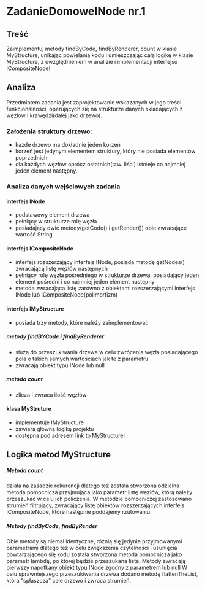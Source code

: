 # ZadanieDomoweINode nr.1

## Treść
Zaimplementuj metody findByCode, findByRenderer, count w klasie MyStructure,
unikając powielania kodu i umieszczając całą logikę w klasie MyStructure,
z uwzględnieniem w analizie i implementacji interfejsu ICompositeNode!
  
 
 ## Analiza
Przedmiotem zadania jest zaprojektowanie wskazanych w jego treści funkcjonalności, 
operujących się na strukturze danych składających z węzłów i krawędzi(dalej jako drzewo).

### Założenia struktury drzewo:
- każde drzewo ma dokładnie jeden korzeń
- korzeń jest jedynym elementem struktury, który nie posiada
  elementów poprzednich
- dla każdych węzłów oprócz ostatnich(tzw. liści) istnieje co 
  najmniej jeden element następny.

### Analiza danych wejściowych zadania

#### interfejs INode
- podstawowy element drzewa
- pełniący w strukturze rolę węzła
- posiadający dwie metody(getCode() i getRender()) obie zwracające wartość String.

#### interfejs ICompositeNode
- interfejs rozszerzający interfejs INode, posiada metodę getNodes() zwracającą listę węzłów następnych
- pełniący rolę węzła pośredniego w strukturze drzewa, 
posiadający jeden element pośredni i co najmniej jeden element następny
- metoda zwracająca listę zarówno z obiektami rozszerzającymi interfejs INode lub ICompositeNode(polimorfizm)

#### interfejs IMyStructure
- posiada trzy metody, które należy zaimplementować
##### metody findBYCode i findByRenderer 
- służą do przeszukiwania drzewa w celu zwrócenia węzła posiadającego pola o takich samych wartościach jak te z parametru
- zwracają obiekt typu INode lub null
##### metoda count 
- zlicza i zwraca ilość węzłów

#### klasa MyStruture
- implementuje IMyStructure
- zawiera główną logikę projektu 
- dostępna pod adresem [link to MyStructure!](https://github.com/HubertGalimski/ZadanieDomoweINode/blob/master/src/main/java/MyStructure.java)

## Logika metod MyStructure
##### Metoda count 
działa na zasadzie rekurencji dlatego też została stworzona odzielna metoda pomocnicza przyjmująca jako parametr 
listę węzłów, którą należy przeszukać w celu ich policzenia.
W metodzie pomocniczej zastosowano strumień filtrujący, zwracający listę obiektów rozszerzających interfejs ICompositeNode, które następnie poddajemy rzutowaniu.

##### Metody findByCode, findByRender
Obie metody są niemal identyczne, różnią się jedynie przyjmowanymi parametrami dlatego też w celu zwiększenia czytelności
i usunięcia powtarzającego się kodu została stworzona metoda pomocnicza jako parametr lambdę, po której będzie przeszukana lista. 
Metody zwracają pierwszy napotkany obiekt typu INode zgodny z parametrem lub null
W celu sprawniejszego przeszukiwania drzewa dodano metodę flattenTheList, która "spłaszcza" całe drzewo i zwraca strumień.







